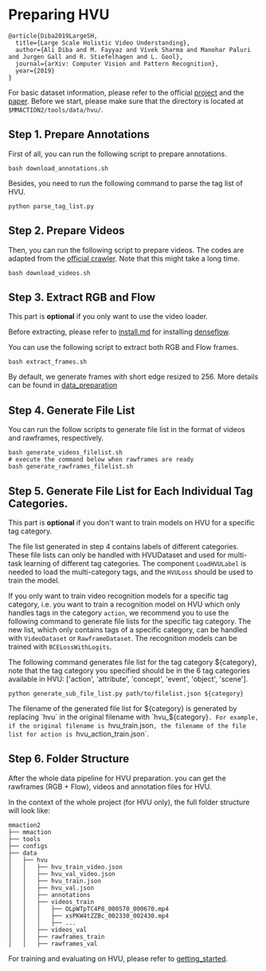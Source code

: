 # Preparing HVU

```
@article{Diba2019LargeSH,
  title={Large Scale Holistic Video Understanding},
  author={Ali Diba and M. Fayyaz and Vivek Sharma and Manohar Paluri and Jurgen Gall and R. Stiefelhagen and L. Gool},
  journal={arXiv: Computer Vision and Pattern Recognition},
  year={2019}
}
```

For basic dataset information, please refer to the official [project](https://github.com/holistic-video-understanding/HVU-Dataset/) and the [paper](https://arxiv.org/abs/1904.11451).
Before we start, please make sure that the directory is located at `$MMACTION2/tools/data/hvu/`.

## Step 1. Prepare Annotations

First of all, you can run the following script to prepare annotations.

```shell
bash download_annotations.sh
```

Besides, you need to run the following command to parse the tag list of HVU.

```shell
python parse_tag_list.py
```

## Step 2. Prepare Videos

Then, you can run the following script to prepare videos.
The codes are adapted from the [official crawler](https://github.com/activitynet/ActivityNet/tree/master/Crawler/Kinetics). Note that this might take a long time.

```shell
bash download_videos.sh
```

## Step 3. Extract RGB and Flow

This part is **optional** if you only want to use the video loader.

Before extracting, please refer to [install.md](/docs/install.md) for installing [denseflow](https://github.com/open-mmlab/denseflow).

You can use the following script to extract both RGB and Flow frames.

```shell
bash extract_frames.sh
```

By default, we generate frames with short edge resized to 256.
More details can be found in [data_preparation](/docs/data_preparation.md)

## Step 4. Generate File List

You can run the follow scripts to generate file list in the format of videos and rawframes, respectively.

```shell
bash generate_videos_filelist.sh
# execute the command below when rawframes are ready
bash generate_rawframes_filelist.sh
```

## Step 5. Generate File List for Each Individual Tag Categories.

This part is **optional** if you don't want to train models on HVU for a specific tag category.

The file list generated in step 4 contains labels of different categories. These file lists can only be
handled with HVUDataset and used for multi-task learning of different tag categories. The component
`LoadHVULabel` is needed to load the multi-category tags, and the `HVULoss` should be used to train
the model.

If you only want to train video recognition models for a specific tag category, i.e. you want to train
a recognition model on HVU which only handles tags in the category `action`, we recommend you to use
the following command to generate file lists for the specific tag category. The new list, which only
contains tags of a specific category, can be handled with `VideoDataset` or `RawframeDataset`. The
recognition models can be trained with `BCELossWithLogits`.

The following command generates file list for the tag category ${category}, note that the tag category you
specified should be in the 6 tag categories available in HVU: ['action', 'attribute', 'concept', 'event',
'object', 'scene'].

```shell
python generate_sub_file_list.py path/to/filelist.json ${category}
```

The filename of the generated file list for ${category} is generated by replacing `hvu` in the original
filename with `hvu_${category}`. For example, if the original filename is `hvu_train.json`, the filename
of the file list for action is `hvu_action_train.json`.


## Step 6. Folder Structure

After the whole data pipeline for HVU preparation.
you can get the rawframes (RGB + Flow), videos and annotation files for HVU.

In the context of the whole project (for HVU only), the full folder structure will look like:

```
mmaction2
├── mmaction
├── tools
├── configs
├── data
│   ├── hvu
│   │   ├── hvu_train_video.json
│   │   ├── hvu_val_video.json
│   │   ├── hvu_train.json
│   │   ├── hvu_val.json
│   │   ├── annotations
│   │   ├── videos_train
│   │   │   ├── OLpWTpTC4P8_000570_000670.mp4
│   │   │   ├── xsPKW4tZZBc_002330_002430.mp4
│   │   │   ├── ...
│   │   ├── videos_val
│   │   ├── rawframes_train
│   │   ├── rawframes_val

```

For training and evaluating on HVU, please refer to [getting_started](/docs/getting_started.md).
